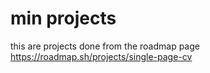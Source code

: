 # min projects
 this are projects done from the roadmap page 
 https://roadmap.sh/projects/single-page-cv
